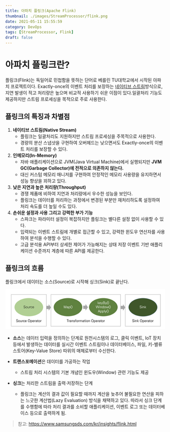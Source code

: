 ```yaml
---
title: 아파치 플링크(Apache Flink)
thumbnail: ./images/StreamProcessor/flink.png
date: 2021-05-11 15:55:59
category: DevOps
tags: [StreamProcessor, Flink]
draft: false
---
```


# 아파치 플링크란?
플링크(Flink)는 독일어로 민첩함을 뜻하는 단어로 베를린 TU대학교에서 시작된 아파치 프로젝트이다. Exactly-once의 이벤트 처리를 보장하는 [네이티브 스트림](https://bottleh.netlify.app/devops/%EC%8A%A4%ED%8A%B8%EB%A6%BC%ED%94%84%EB%A1%9C%EC%84%B8%EC%8B%B1%EC%9D%B4%EB%9E%80/)방식으로, 지연 발생이 적고 처리량은 높으며 비교적 사용하기 쉬운 이점이 있다.일괄처리 기능도 제공하지만 스트림 프로세싱을 목적으로 주로 사용한다.



## 플링크의 특징과 차별점

1. **네이티브 스트림(Native Stream)**
   - 플링크는 일괄처리도 지원하지만 스트림 프로세싱을 주목적으로 사용한다. 
   - 경량의 분산 스냅샷을 구현하여 오버헤드는 낮으면서도 Exactly-once의 이벤트 처리를 보장할 수 있다.
2. **인메모리(In-Memory)**
   - 자바 애플리케이션으로 JVM(Java Virtual Machine)에서 실행되지만 **JVM GC(Garbage Collector)에 전적으로 의존하지 않는다.**
   - 대신 커스텀 메모리 매니저를 구현하여 안정적인 메모리 사용량을 유지하면서 성능 향상을 꾀하고 있다.
3. **낮은 지연과 높은 처리량(Throughput)**
   - 경쟁 제품에 비하여 지연과 처리량에서 우수한 성능을 보인다.
   - 플링크는 데이터를 처리하는 과정에서 변경된 부분만 재처리하도록 설정하여 처리 속도를 더 높일 수도 있다.
4. **손쉬운 설정과 사용 그리고 강력한 부가 기능**
   - 스파크는 파라미터 설정이 복잡하지만 플링크는 별다른 설정 없이 사용할 수 있다.
   - 입력되는 이벤트 스트림에 개별로 접근할 수 있고, 강력한 윈도우 연산자를 사용하여 분석을 수행할 수 있다.
   - 고급 분석용 API부터 상세한 제어가 가능해지는 상태 저장 이벤트 기반 애플리케이션 수준까지 계층에 따른 API를 제공한다.



## 플링크의 흐름

플링크에서 데이터는 소스(Source)로 시작해 싱크(Sink)로 끝난다.

![플링크흐름도](./images/StreamProcessor/flinkprocess.png)

- **소스**는 데이터 입력을 정의하는 단계로 원천시스템의 로그, 클릭 이벤트, IoT 장치 등에서 발생하는 데이터를 실시간 이벤트 스트림이나 데이터베이스, 파일, 키-밸류 스토어(Key-Value Store) 따위의 매체로부터 수신한다.
- **트랜스포메이션**은 데이터를 가공하는 작업
  - 스트림 처리 시스템의 기본 개념인 윈도우(Window) 관련 기능도 제공

- **싱크**는 처리한 스트림을 출력·저장하는 단계
  - 플링크는 계산의 결과 값이 필요할 때까지 계산을 늦추어 불필요한 연산을 피하는 느긋한 계산법(Lazy Evaluation) 방식을 채택하고 있다. 따라서 싱크 단계를 수행함에 따라 처리 결과를 소비할 애플리케이션, 이벤트 로그 또는 데이터베이스 등으로 출력하게 됨.



> 참고: https://www.samsungsds.com/kr/insights/flink.html